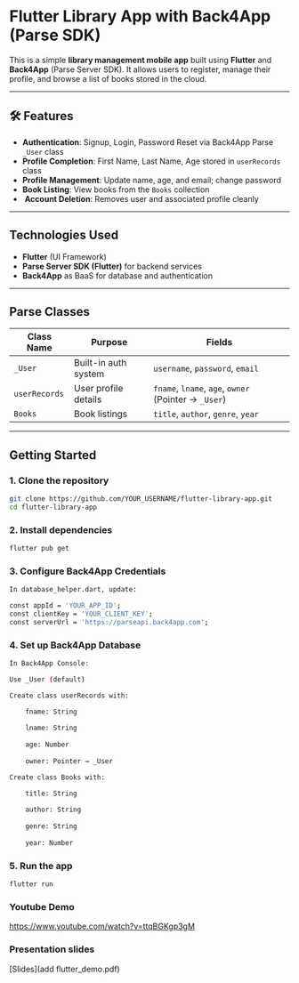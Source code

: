#  Flutter Library App with Back4App (Parse SDK)

This is a simple **library management mobile app** built using **Flutter** and **Back4App** (Parse Server SDK). It allows users to register, manage their profile, and browse a list of books stored in the cloud.

---

## 🛠️ Features

-  **Authentication**: Signup, Login, Password Reset via Back4App Parse `_User` class
-  **Profile Completion**: First Name, Last Name, Age stored in `userRecords` class
-  **Profile Management**: Update name, age, and email; change password
-  **Book Listing**: View books from the `Books` collection
- ️ **Account Deletion**: Removes user and associated profile cleanly

---

## Technologies Used

- **Flutter** (UI Framework)
- **Parse Server SDK (Flutter)** for backend services
- **Back4App** as BaaS for database and authentication

---

## Parse Classes

| Class Name     | Purpose                 | Fields                                                  |
|----------------|--------------------------|---------------------------------------------------------|
| `_User`        | Built-in auth system     | `username`, `password`, `email`                        |
| `userRecords`  | User profile details     | `fname`, `lname`, `age`, `owner` (Pointer → `_User`)   |
| `Books`        | Book listings            | `title`, `author`, `genre`, `year`                     |

---

##  Getting Started

### 1. Clone the repository

```bash
git clone https://github.com/YOUR_USERNAME/flutter-library-app.git
cd flutter-library-app
```

### 2. Install dependencies
```bash
flutter pub get

```
### 3. Configure Back4App Credentials
```bash
In database_helper.dart, update:

const appId = 'YOUR_APP_ID';
const clientKey = 'YOUR_CLIENT_KEY';
const serverUrl = 'https://parseapi.back4app.com';
```
### 4. Set up Back4App Database
```bash
In Back4App Console:

Use _User (default)

Create class userRecords with:

    fname: String
    
    lname: String
    
    age: Number
    
    owner: Pointer → _User

Create class Books with:

    title: String
    
    author: String
    
    genre: String
    
    year: Number
```

### 5. Run the app
```bash
flutter run

```

### Youtube Demo
https://www.youtube.com/watch?v=ttqBGKgp3gM

### Presentation slides
[Slides](add flutter_demo.pdf)